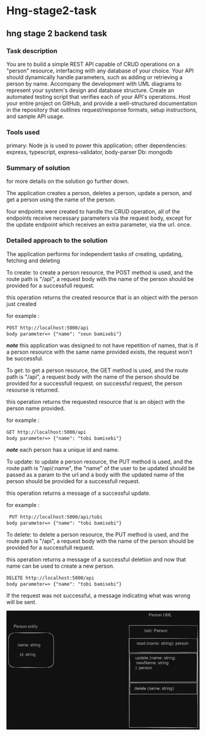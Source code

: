 # Hng-stage2-task
## hng stage 2  backend task

### Task description
You are to build a simple REST API capable of CRUD operations on a "person" resource, interfacing with any database of your choice. Your API should dynamically handle parameters, such as adding or retrieving a person by name. Accompany the development with UML diagrams to represent your system's design and database structure. Create an automated testing script that verifies each of your API's operations. Host your entire project on GitHub, and provide a well-structured documentation in the repository that outlines request/response formats, setup instructions, and sample API usage.

### Tools used
primary: Node js is used to power this application;
other dependencies: express, typescript, express-validator, body-parser
Db: mongodb

### Summary of solution
for more details on the solution go further down.

The application creates a person, deletes a person, update a person, and get a person using the name of the person.

four endpoints were created to handle the CRUD operation, all of the endpoints receive necessary parameters via the request body, except for the update endpoint which receives an extra parameter, via the url.
once.

### Detailed approach to the solution

The application performs for independent tasks of creating, updating, fetching and deleting

To create:
to create a person resource, the POST method is used, and the route path is "/api", a request body with the name of the person should be provided for a successfull request.

this operation returns the created resource that is an object with the person just created

for example :
```
POST http://localhost:5000/api
body parameter=> {"name": "seun bamisebi"}
```
***note*** this application was designed to not have repetition of names, that is if a person resource with the same name provided exists, the request won't be successful.

To get:
to get a person resource, the GET method is used, and the route path is "/api", a request body with the name of the person should be provided for a successfull request.
on successful request, the person resourse is returned.

this operation returns the requested resource that is an object with the person name provided.

for example :
```
GET http://localhost:5000/api
body parameter=> {"name": "tobi bamisebi"}
```
***note*** each person has a unique id and name.

To update:
to update a person resource, the PUT method is used, and the route path is "/api/:name", the "name" of the user to be updated should be passed as a param to the url and a body with the updated name of the person should be provided for a successfull request.

this operation returns a message of a successful update.

for example :

```
 PUT http://localhost:5000/api/tobi
body parameter=> {"name": "tobi bamisebi"} 
```

To delete:
to delete a person resource, the PUT method is used, and the route path is "/api", a request body with the name of the person should be provided for a successfull request.

this operation returns a message of a successful deletion and now that name can be used to create a new person.

```
DELETE http://localhost:5000/api
body parameter=> {"name": "tobi bamisebi"} 
```

If the request was not successful, a message indicating what was wrong will be sent.



![uml](diagram.png)
